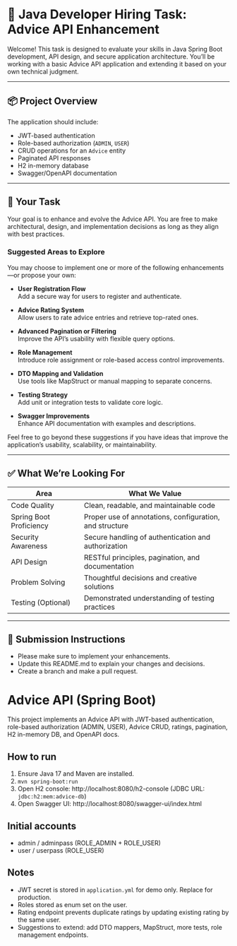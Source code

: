 # 🧪 Java Developer Hiring Task: Advice API Enhancement

Welcome! This task is designed to evaluate your skills in Java Spring Boot development, API design, and secure application architecture. You’ll be working with a basic Advice API application and extending it based on your own technical judgment.

---

## 📦 Project Overview

The application should include:

- JWT-based authentication
- Role-based authorization (`ADMIN`, `USER`)
- CRUD operations for an `Advice` entity
- Paginated API responses
- H2 in-memory database
- Swagger/OpenAPI documentation

---

## 📝 Your Task

Your goal is to enhance and evolve the Advice API. You are free to make architectural, design, and implementation decisions as long as they align with best practices.

### Suggested Areas to Explore

You may choose to implement one or more of the following enhancements—or propose your own:

- **User Registration Flow**  
  Add a secure way for users to register and authenticate.

- **Advice Rating System**  
  Allow users to rate advice entries and retrieve top-rated ones.

- **Advanced Pagination or Filtering**  
  Improve the API’s usability with flexible query options.

- **Role Management**  
  Introduce role assignment or role-based access control improvements.

- **DTO Mapping and Validation**  
  Use tools like MapStruct or manual mapping to separate concerns.

- **Testing Strategy**  
  Add unit or integration tests to validate core logic.

- **Swagger Improvements**  
  Enhance API documentation with examples and descriptions.

Feel free to go beyond these suggestions if you have ideas that improve the application’s usability, scalability, or maintainability.

---

## ✅ What We’re Looking For

| Area                     | What We Value                                             |
|--------------------------|-----------------------------------------------------------|
| Code Quality             | Clean, readable, and maintainable code                   |
| Spring Boot Proficiency  | Proper use of annotations, configuration, and structure  |
| Security Awareness       | Secure handling of authentication and authorization      |
| API Design               | RESTful principles, pagination, and documentation         |
| Problem Solving          | Thoughtful decisions and creative solutions              |
| Testing (Optional)       | Demonstrated understanding of testing practices          |

---

## 🚀 Submission Instructions

- Please make sure to implement your enhancements.
- Update this README.md to explain your changes and decisions.
- Create a branch and make a pull request.


# Advice API (Spring Boot)

This project implements an Advice API with JWT-based authentication, role-based authorization (ADMIN, USER), Advice CRUD, ratings, pagination, H2 in-memory DB, and OpenAPI docs.

## How to run
1. Ensure Java 17 and Maven are installed.
2. `mvn spring-boot:run`
3. Open H2 console: http://localhost:8080/h2-console (JDBC URL: `jdbc:h2:mem:advice-db`)
4. Open Swagger UI: http://localhost:8080/swagger-ui/index.html

## Initial accounts
- admin / adminpass (ROLE_ADMIN + ROLE_USER)
- user / userpass (ROLE_USER)

## Notes
- JWT secret is stored in `application.yml` for demo only. Replace for production.
- Roles stored as enum set on the user.
- Rating endpoint prevents duplicate ratings by updating existing rating by the same user.
- Suggestions to extend: add DTO mappers, MapStruct, more tests, role management endpoints.
